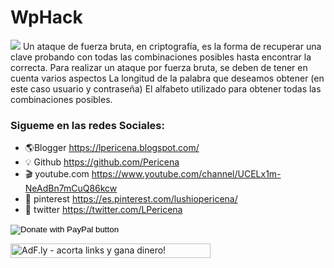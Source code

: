 # WpHack
[![](https://1.bp.blogspot.com/-KSA_ByQIy_Y/XO43UFQ1HsI/AAAAAAAAPq8/VBHALhy8YewK6VyxcasYD1jLGh00e99PQCLcBGAs/s1600/Screenshot_4.png)](https://lpericena.blogspot.com/2019/05/ataque-fuerza-bruta-paginas-de-wordpress.html)
Un ataque de fuerza bruta, en criptografía, es la forma de recuperar una clave probando con todas las combinaciones posibles hasta encontrar la correcta.
Para realizar un ataque por fuerza bruta, se deben de tener en cuenta varios aspectos
La longitud de la palabra que deseamos obtener (en este caso usuario y contraseña)
El alfabeto utilizado para obtener todas las combinaciones posibles.



### Sigueme en las redes Sociales:
- 🌎Blogger          https://lpericena.blogspot.com/
- 💡 Github            https://github.com/Pericena
- 🎬 youtube.com  https://www.youtube.com/channel/UCELx1m-NeAdBn7mCuQ86kcw
- 📸 pinterest        https://es.pinterest.com/lushiopericena/
- 🐤 twitter             https://twitter.com/LPericena


<form action="https://www.paypal.com/cgi-bin/webscr" method="post" target="_top">
<input type="hidden" name="cmd" value="_s-xclick" />
<input type="hidden" name="hosted_button_id" value="MJPRV838AYA2J" />
<input type="image" src="https://www.paypalobjects.com/en_US/i/btn/btn_donateCC_LG.gif" border="0" name="submit" title="PayPal - The safer, easier way to pay online!" alt="Donate with PayPal button" />
<img alt="" border="0" src="https://www.paypal.com/en_BO/i/scr/pixel.gif" width="1" height="1" />
</form>
<!-- Start of adf.ly banner code --><a href="https://join-adf.ly/21179079"><img border="0" src="https://cdn.ay.gy/images/banners/adfly.350x19.1.png" width="320" height="23" title="AdF.ly - acorta links y gana dinero!" /></a>
<!-- End of adf.ly banner code -->
